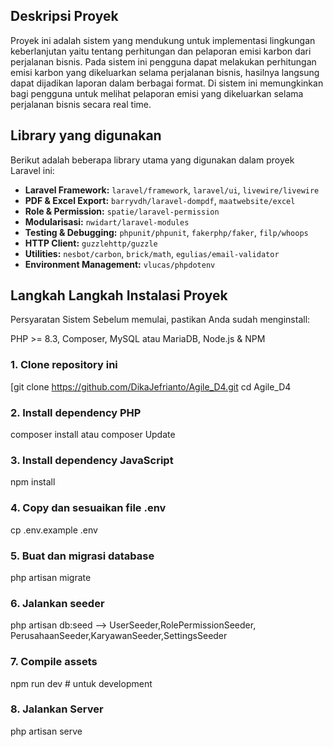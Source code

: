 ## Deskripsi Proyek
Proyek ini adalah sistem yang mendukung untuk implementasi lingkungan keberlanjutan yaitu tentang perhitungan dan pelaporan emisi karbon dari perjalanan bisnis. Pada sistem ini pengguna dapat melakukan perhitungan emisi karbon yang dikeluarkan selama perjalanan bisnis, hasilnya langsung dapat dijadikan laporan dalam berbagai format. Di sistem ini memungkinkan bagi pengguna untuk melihat pelaporan emisi yang dikeluarkan selama perjalanan bisnis secara real time.

## Library yang digunakan

Berikut adalah beberapa library utama yang digunakan dalam proyek Laravel ini:

- **Laravel Framework:** `laravel/framework`, `laravel/ui`, `livewire/livewire`
- **PDF & Excel Export:** `barryvdh/laravel-dompdf`, `maatwebsite/excel`
- **Role & Permission:** `spatie/laravel-permission`
- **Modularisasi:** `nwidart/laravel-modules`
- **Testing & Debugging:** `phpunit/phpunit`, `fakerphp/faker`, `filp/whoops`
- **HTTP Client:** `guzzlehttp/guzzle`
- **Utilities:** `nesbot/carbon`, `brick/math`, `egulias/email-validator`
- **Environment Management:** `vlucas/phpdotenv`

## Langkah Langkah Instalasi Proyek

Persyaratan Sistem
Sebelum memulai, pastikan Anda sudah menginstall:

PHP >= 8.3,
Composer,
MySQL atau MariaDB,
Node.js & NPM


### 1. Clone repository ini
[git clone https://github.com/DikaJefrianto/Agile_D4.git
cd Agile_D4

### 2. Install dependency PHP
composer install atau composer Update

### 3. Install dependency JavaScript
npm install

### 4. Copy dan sesuaikan file .env
cp .env.example .env

### 5. Buat dan migrasi database
php artisan migrate

### 6. Jalankan seeder 
php artisan db:seed --> UserSeeder,RolePermissionSeeder, PerusahaanSeeder,KaryawanSeeder,SettingsSeeder

### 7. Compile assets
npm run dev   # untuk development

### 8. Jalankan Server
php artisan serve

